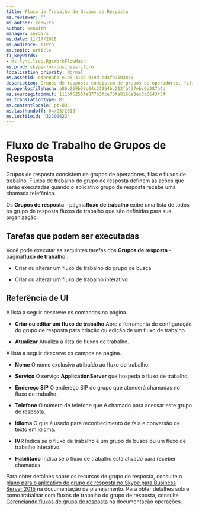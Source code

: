 ```yaml
---
title: Fluxo de Trabalho de Grupos de Resposta
ms.reviewer: ''
ms.author: kenwith
author: kenwith
manager: serdars
ms.date: 11/17/2018
ms.audience: ITPro
ms.topic: article
f1_keywords:
- ms.lync.lscp.RgsWorkFlowMain
ms.prod: skype-for-business-itpro
localization_priority: Normal
ms.assetid: e4ee8abb-e1e5-413c-919d-cd3fb7193840
description: Grupos de resposta consistem de grupos de operadores, filas e fluxos de trabalho. Fluxos de trabalho do grupo de resposta definem as ações que serão executadas quando o aplicativo grupo de resposta recebe uma chamada telefônica.
ms.openlocfilehash: a86b269b59c04c2f954bc212fa437ebc6e387b4b
ms.sourcegitcommit: 111bf6255fa877b3fce70fa8166e8ec5a6643434
ms.translationtype: MT
ms.contentlocale: pt-BR
ms.lasthandoff: 04/23/2019
ms.locfileid: "32200622"
---
```

# <a name="response-groups-workflow"></a>Fluxo de Trabalho de Grupos de Resposta

Grupos de resposta consistem de grupos de operadores, filas e fluxos de trabalho. Fluxos de trabalho do grupo de resposta definem as ações que serão executadas quando o aplicativo grupo de resposta recebe uma chamada telefônica.

Os **Grupos de resposta** - página**fluxo de trabalho** exibe uma lista de todos os grupo de resposta fluxos de trabalho que são definidas para sua organização.

## <a name="tasks-you-can-perform"></a>Tarefas que podem ser executadas

Você pode executar as seguintes tarefas dos **Grupos de resposta** - página**fluxo de trabalho** :

- Criar ou alterar um fluxo de trabalho do grupo de busca

- Criar ou alterar um fluxo de trabalho interativo

## <a name="ui-reference"></a>Referência de UI

A lista a seguir descreve os comandos na página.

- **Criar ou editar um fluxo de trabalho** Abre a ferramenta de configuração do grupo de resposta para criação ou edição de um fluxo de trabalho.

- **Atualizar** Atualiza a lista de fluxos de trabalho.

A lista a seguir descreve os campos na página.

- **Nome** O nome exclusivo atribuído ao fluxo de trabalho.

- **Serviço** O serviço **ApplicationServer** que hospeda o fluxo de trabalho.

- **Endereço SIP** O endereço SIP do grupo que atenderá chamadas no fluxo de trabalho.

- **Telefone** O número de telefone que é chamado para acessar este grupo de resposta.

- **Idioma** O que é usado para reconhecimento de fala e conversão de texto em idioma.

- **IVR** Indica se o fluxo de trabalho é um grupo de busca ou um fluxo de trabalho interativo.

- **Habilitado** Indica se o fluxo de trabalho está ativado para receber chamadas.

Para obter detalhes sobre os recursos de grupo de resposta, consulte o [plano para o aplicativo de grupo de resposta no Skype para Business Server 2015](../../plan-your-deployment/enterprise-voice-solution/response-group.md) na documentação de planejamento. Para obter detalhes sobre como trabalhar com fluxos de trabalho do grupo de resposta, consulte [Gerenciando fluxos de grupo de resposta](https://technet.microsoft.com/library/42cfccdd-2844-4875-b4e3-813e1df15f08.aspx) na documentação operações.


